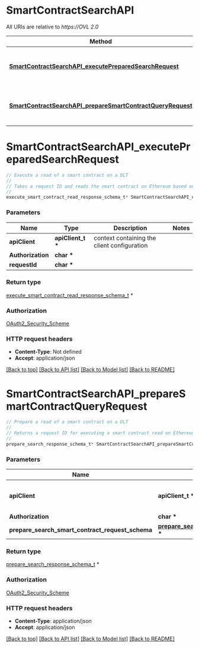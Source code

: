 # SmartContractSearchAPI

All URIs are relative to *https://OVL 2.0*

Method | HTTP request | Description
------------- | ------------- | -------------
[**SmartContractSearchAPI_executePreparedSearchRequest**](SmartContractSearchAPI.md#SmartContractSearchAPI_executePreparedSearchRequest) | **POST** /v2/execution/search/smartcontract | Execute a read of a smart contract on a DLT
[**SmartContractSearchAPI_prepareSmartContractQueryRequest**](SmartContractSearchAPI.md#SmartContractSearchAPI_prepareSmartContractQueryRequest) | **POST** /v2/preparation/search/smartcontract | Prepare a read of a smart contract on a DLT


# **SmartContractSearchAPI_executePreparedSearchRequest**
```c
// Execute a read of a smart contract on a DLT
//
// Takes a request ID and reads the smart contract on Ethereum based on the parameters specified in the prepare request.
//
execute_smart_contract_read_response_schema_t* SmartContractSearchAPI_executePreparedSearchRequest(apiClient_t *apiClient, char * Authorization, char * requestId);
```

### Parameters
Name | Type | Description  | Notes
------------- | ------------- | ------------- | -------------
**apiClient** | **apiClient_t \*** | context containing the client configuration |
**Authorization** | **char \*** |  | 
**requestId** | **char \*** |  | 

### Return type

[execute_smart_contract_read_response_schema_t](execute_smart_contract_read_response_schema.md) *


### Authorization

[OAuth2_Security_Scheme](../README.md#OAuth2_Security_Scheme)

### HTTP request headers

 - **Content-Type**: Not defined
 - **Accept**: application/json

[[Back to top]](#) [[Back to API list]](../README.md#documentation-for-api-endpoints) [[Back to Model list]](../README.md#documentation-for-models) [[Back to README]](../README.md)

# **SmartContractSearchAPI_prepareSmartContractQueryRequest**
```c
// Prepare a read of a smart contract on a DLT
//
// Returns a request ID for executing a smart contract read on Ethereum.
//
prepare_search_response_schema_t* SmartContractSearchAPI_prepareSmartContractQueryRequest(apiClient_t *apiClient, char * Authorization, prepare_search_smart_contract_request_schema_t * prepare_search_smart_contract_request_schema);
```

### Parameters
Name | Type | Description  | Notes
------------- | ------------- | ------------- | -------------
**apiClient** | **apiClient_t \*** | context containing the client configuration |
**Authorization** | **char \*** |  | 
**prepare_search_smart_contract_request_schema** | **[prepare_search_smart_contract_request_schema_t](prepare_search_smart_contract_request_schema.md) \*** |  | 

### Return type

[prepare_search_response_schema_t](prepare_search_response_schema.md) *


### Authorization

[OAuth2_Security_Scheme](../README.md#OAuth2_Security_Scheme)

### HTTP request headers

 - **Content-Type**: application/json
 - **Accept**: application/json

[[Back to top]](#) [[Back to API list]](../README.md#documentation-for-api-endpoints) [[Back to Model list]](../README.md#documentation-for-models) [[Back to README]](../README.md)

